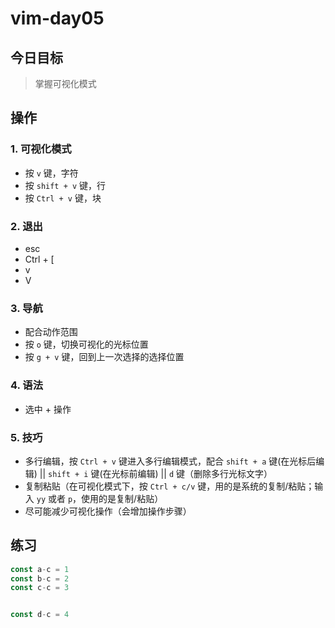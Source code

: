 # vim-day05
## 今日目标
> 掌握可视化模式

## 操作
### 1. 可视化模式
+ 按 `v` 键，字符
+ 按 `shift + v` 键，行
+ 按 `Ctrl + v` 键，块

### 2. 退出
+ esc 
+ Ctrl + [
+ v
+ V

### 3. 导航
+ 配合动作范围
+ 按 `o` 键，切换可视化的光标位置
+ 按 `g + v` 键，回到上一次选择的选择位置

### 4. 语法
+ 选中 + 操作

### 5. 技巧
+ 多行编辑，按 `Ctrl + v` 键进入多行编辑模式，配合 `shift + a` 键(在光标后编辑) || `shift + i` 键(在光标前编辑) || `d` 键（删除多行光标文字）
+ 复制粘贴（在可视化模式下，按 `Ctrl + c/v` 键，用的是系统的复制/粘贴；输入 `yy` 或者 `p`，使用的是复制/粘贴）
+ 尽可能减少可视化操作（会增加操作步骤）

## 练习
```js
const a-c = 1
const b-c = 2
const c-c = 3


const d-c = 4
```
